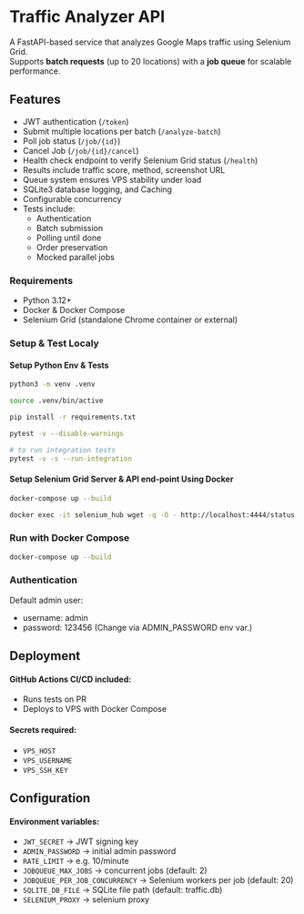 # Traffic Analyzer API

A FastAPI-based service that analyzes Google Maps traffic using Selenium Grid.  
Supports **batch requests** (up to 20 locations) with a **job queue** for scalable performance.

## Features
- JWT authentication (`/token`)
- Submit multiple locations per batch (`/analyze-batch`)
- Poll job status (`/job/{id}`)
- Cancel Job (`/job/{id}/cancel`)
- Health check endpoint to verify Selenium Grid status (`/health`)
- Results include traffic score, method, screenshot URL
- Queue system ensures VPS stability under load
- SQLite3 database logging, and Caching
- Configurable concurrency
- Tests include:
   - Authentication
   - Batch submission
   - Polling until done
   - Order preservation
   - Mocked parallel jobs

### Requirements
- Python 3.12+
- Docker & Docker Compose
- Selenium Grid (standalone Chrome container or external)


### Setup & Test Localy

#### Setup Python Env & Tests
```bash
python3 -m venv .venv

source .venv/bin/active

pip install -r requirements.txt

pytest -v --disable-warnings

# to run integration tests
pytest -v -s --run-integration
```

#### Setup Selenium Grid Server & API end-point Using Docker
```bash
docker-compose up --build

docker exec -it selenium_hub wget -q -O - http://localhost:4444/status
```

### Run with Docker Compose
```bash
docker-compose up --build
```

### Authentication
Default admin user:
   - username: admin
   - password: 123456
   (Change via ADMIN_PASSWORD env var.)

## Deployment

#### GitHub Actions CI/CD included:
   - Runs tests on PR
   - Deploys to VPS with Docker Compose

#### Secrets required:
   - `VPS_HOST`
   - `VPS_USERNAME`
   - `VPS_SSH_KEY`

## Configuration

#### Environment variables:

   - `JWT_SECRET` → JWT signing key
   - `ADMIN_PASSWORD` → initial admin password
   - `RATE_LIMIT` → e.g. 10/minute
   - `JOBQUEUE_MAX_JOBS` → concurrent jobs (default: 2)
   - `JOBQUEUE_PER_JOB_CONCURRENCY` → Selenium workers per job (default: 20)
   - `SQLITE_DB_FILE` → SQLite file path (default: traffic.db)
   - `SELENIUM_PROXY` → selenium proxy